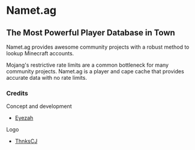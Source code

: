 # Namet.ag

## The Most Powerful Player Database in Town

Namet.ag provides awesome community projects with a robust method to lookup Minecraft accounts.

Mojang's restrictive rate limits are a common bottleneck for many community projects. Namet.ag is a player and cape cache that provides accurate data with no rate limits.

### Credits

Concept and development
- [Eyezah](https://github.com/eyezahhhh)

Logo
- [ThnksCJ](https://github.com/ThnksCJ)
